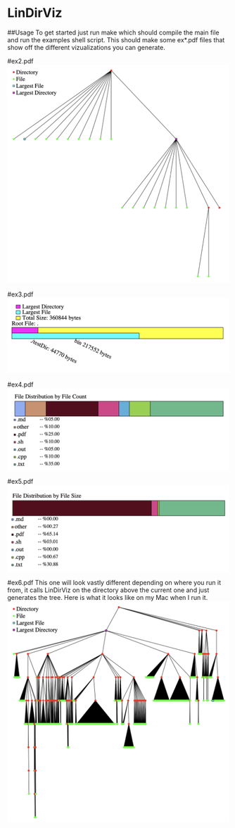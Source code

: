 # LinDirViz

##Usage
To get started just run make which should compile the main file and run the examples shell script. This should make some ex\*.pdf files that show off the different vizualizations you can generate.

#ex2.pdf
![example pdf #2](/imgs/simpleTreeEx.png)

#ex3.pdf
![example pdf #3](/imgs/largest.png)

#ex4.pdf
![example pdf #4](/imgs/fdCount.png)

#ex5.pdf
![example pdf #5](/imgs/fdSize.png)

#ex6.pdf
This one will look vastly different depending on where you run it from, it calls LinDirViz on the directory above the current one and just generates the tree. Here is what it looks like on my Mac when I run it.
![example pdf #6](/imgs/bigTreeEx.png)

